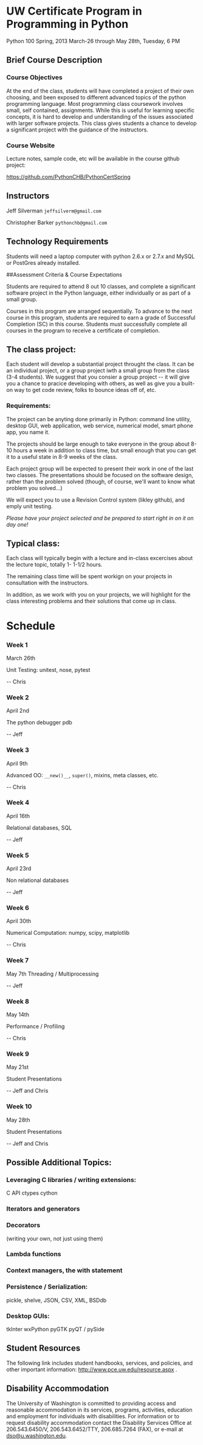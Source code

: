 # UW Certificate Program in  Programming in Python 

Python 100
Spring, 2013 
March-26 through May 28th, Tuesday, 6 PM 

## Brief Course Description

### Course Objectives

At the end of the class, students will have completed a project of their own choosing, and been exposed to different advanced topics of the python programming language. Most programming class coursework involves small, self contained, assignments. While this is useful for learning specific concepts, it is hard to develop and understanding of the issues associated with larger software projects. This class gives students a chance to develop a significant project with the guidance of the instructors.

### Course Website
Lecture notes, sample code, etc will be available in the course github project:

https://github.com/PythonCHB/PythonCertSpring


## Instructors
Jeff Silverman   `jeffsilverm@gmail.com`

Christopher Barker  `pythonchb@gmail.com`


## Technology Requirements
Students will need a laptop computer with python 2.6.x or 2.7.x and MySQL or PostGres already installed.


##Assessment Criteria & Course Expectations

Students are required to attend 8 out 10 classes, and complete a significant software project in the Python language, either individually or as part of a small group.

Courses in this program are arranged sequentially.  To advance to the next course in this program, students are required to earn a grade of Successful Completion (SC) in this course. Students must successfully complete all courses in the program to receive a certificate of completion.


## The class project:

Each student will develop a substantial project throught the class. It can be an individual project, or a group project iwth a small group from the class (3-4 students). We suggest that you consier a group project -- it will give you a chance to pracice developing with others, as well as give you a built-on way to get code review, folks to bounce ideas off of, etc.

### Requirements:

The project can be anyting done primarily in Python: command line utility, desktop GUI, web application, web service, numerical model, smart phone app, you name it. 

The projects should be large enough to take everyone in the group about 8-10 hours a week in addition to class time, but small enough that you can get it to a useful state in 8-9 weeks of the class.

Each project group will be expected to present their work in one of the last two classes. The presentations should be focused on the software design, rather than the problem solved (though, of course, we'll want to know what problem you solved...)

We will expect you to use a Revision Control system (likley github), and emply unit testing.

*Please have your project selected and be prepared to start right in on it on day one!*

## Typical class:

Each class will typically begin with a lecture and in-class excercises about the lecture topic, totally 1- 1-1/2 hours. 

The remaining class time will be spent workign on your projects in consultation with the instructors.

In addition, as we work with you on your projects, we will highlight for the class interesting problems and their solutions that come up in class.



# Schedule


### Week 1
March 26th

Unit Testing: unitest, nose, pytest

-- Chris

### Week 2
April 2nd

The python debugger pdb

-- Jeff

### Week 3
April 9th

Advanced OO: `__new()__`, `super()`, mixins, meta classes, etc. 

-- Chris

### Week 4

April 16th

Relational databases, SQL

-- Jeff

### Week 5
April 23rd

Non relational databases

-- Jeff

### Week 6
April 30th

Numerical Computation: numpy, scipy, matplotlib

-- Chris

### Week 7
May 7th 
Threading / Multiprocessing

-- Jeff

### Week 8
May 14th

Performance / Profiling

-- Chris

### Week 9
May 21st

Student Presentations

-- Jeff and Chris

### Week 10
May 28th

Student Presentations

-- Jeff and Chris

## Possible Additional Topics:

### Leveraging C libraries / writing extensions:
 C API
 ctypes
 cython

### Iterators and generators

### Decorators
(writing your own, not just using them)

### Lambda functions

### Context managers, the with statement

### Persistence / Serialization:
pickle, shelve, JSON, CSV, XML, BSDdb

### Desktop GUIs:
tkInter
wxPython
pyGTK
pyQT / pySide



## Student Resources
The following link includes student handbooks, services, and policies, and other important information: http://www.pce.uw.edu/resource.aspx .

## Disability Accommodation
The University of Washington is committed to providing access and reasonable accommodation in its services, programs, activities, education and employment for individuals with disabilities. For information or to request disability accommodation contact the Disability Services Office at 206.543.6450/V, 206.543.6452/TTY, 206.685.7264 (FAX), or e-mail at dso@u.washington.edu.
